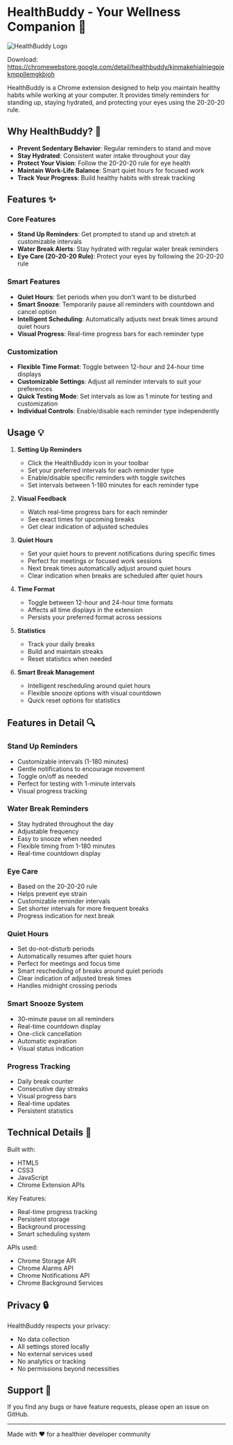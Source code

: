 # HealthBuddy - Your Wellness Companion 🌟

![HealthBuddy Logo](icons/icon128.ico)

Download: https://chromewebstore.google.com/detail/healthbuddy/kjnmakehialniegpjekmppllemgkbjoh

HealthBuddy is a Chrome extension designed to help you maintain healthy habits while working at your computer. It provides timely reminders for standing up, staying hydrated, and protecting your eyes using the 20-20-20 rule.

## Why HealthBuddy? 🎯

- **Prevent Sedentary Behavior**: Regular reminders to stand and move
- **Stay Hydrated**: Consistent water intake throughout your day
- **Protect Your Vision**: Follow the 20-20-20 rule for eye health
- **Maintain Work-Life Balance**: Smart quiet hours for focused work
- **Track Your Progress**: Build healthy habits with streak tracking

## Features ✨

### Core Features
- **Stand Up Reminders**: Get prompted to stand up and stretch at customizable intervals
- **Water Break Alerts**: Stay hydrated with regular water break reminders
- **Eye Care (20-20-20 Rule)**: Protect your eyes by following the 20-20-20 rule

### Smart Features
- **Quiet Hours**: Set periods when you don't want to be disturbed
- **Smart Snooze**: Temporarily pause all reminders with countdown and cancel option
- **Intelligent Scheduling**: Automatically adjusts next break times around quiet hours
- **Visual Progress**: Real-time progress bars for each reminder type

### Customization
- **Flexible Time Format**: Toggle between 12-hour and 24-hour time displays
- **Customizable Settings**: Adjust all reminder intervals to suit your preferences
- **Quick Testing Mode**: Set intervals as low as 1 minute for testing and customization
- **Individual Controls**: Enable/disable each reminder type independently

## Usage 💡

1. **Setting Up Reminders**
   - Click the HealthBuddy icon in your toolbar
   - Set your preferred intervals for each reminder type
   - Enable/disable specific reminders with toggle switches
   - Set intervals between 1-180 minutes for each reminder type

2. **Visual Feedback**
   - Watch real-time progress bars for each reminder
   - See exact times for upcoming breaks
   - Get clear indication of adjusted schedules

3. **Quiet Hours**
   - Set your quiet hours to prevent notifications during specific times
   - Perfect for meetings or focused work sessions
   - Next break times automatically adjust around quiet hours
   - Clear indication when breaks are scheduled after quiet hours

4. **Time Format**
   - Toggle between 12-hour and 24-hour time formats
   - Affects all time displays in the extension
   - Persists your preferred format across sessions

5. **Statistics**
   - Track your daily breaks
   - Build and maintain streaks
   - Reset statistics when needed

6. **Smart Break Management**
   - Intelligent rescheduling around quiet hours
   - Flexible snooze options with visual countdown
   - Quick reset options for statistics

## Features in Detail 🔍

### Stand Up Reminders
- Customizable intervals (1-180 minutes)
- Gentle notifications to encourage movement
- Toggle on/off as needed
- Perfect for testing with 1-minute intervals
- Visual progress tracking

### Water Break Reminders
- Stay hydrated throughout the day
- Adjustable frequency
- Easy to snooze when needed
- Flexible timing from 1-180 minutes
- Real-time countdown display

### Eye Care
- Based on the 20-20-20 rule
- Helps prevent eye strain
- Customizable reminder intervals
- Set shorter intervals for more frequent breaks
- Progress indication for next break

### Quiet Hours
- Set do-not-disturb periods
- Automatically resumes after quiet hours
- Perfect for meetings and focus time
- Smart rescheduling of breaks around quiet periods
- Clear indication of adjusted break times
- Handles midnight crossing periods

### Smart Snooze System
- 30-minute pause on all reminders
- Real-time countdown display
- One-click cancellation
- Automatic expiration
- Visual status indication

### Progress Tracking
- Daily break counter
- Consecutive day streaks
- Visual progress bars
- Real-time updates
- Persistent statistics

## Technical Details 🔧

Built with:
- HTML5
- CSS3
- JavaScript
- Chrome Extension APIs

Key Features:
- Real-time progress tracking
- Persistent storage
- Background processing
- Smart scheduling system

APIs used:
- Chrome Storage API
- Chrome Alarms API
- Chrome Notifications API
- Chrome Background Services

## Privacy 🔒

HealthBuddy respects your privacy:
- No data collection
- All settings stored locally
- No external services used
- No analytics or tracking
- No permissions beyond necessities

## Support 💪

If you find any bugs or have feature requests, please open an issue on GitHub.

---

Made with ❤️ for a healthier developer community
